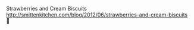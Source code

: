 Strawberries and Cream Biscuits	http://smittenkitchen.com/blog/2012/06/strawberries-and-cream-biscuits	
਍